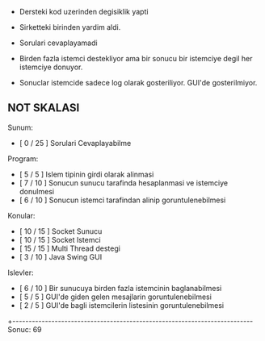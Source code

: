 * Dersteki kod uzerinden degisiklik yapti
* Sirketteki birinden yardim aldi.
* Sorulari cevaplayamadi

* Birden fazla istemci destekliyor ama bir sonucu bir istemciye degil her istemciye donuyor.
* Sonuclar istemcide sadece log olarak gosteriliyor. GUI'de gosterilmiyor.

NOT SKALASI
-------------------

Sunum:
- [ 0 / 25 ] Sorulari Cevaplayabilme

Program:
- [ 5 /  5 ] Islem tipinin girdi olarak alinmasi 
- [ 7 / 10 ] Sonucun sunucu tarafinda hesaplanmasi ve istemciye donulmesi
- [ 6 / 10 ] Sonucun istemci tarafindan alinip goruntulenebilmesi

Konular:
- [ 10 / 15 ] Socket Sunucu
- [ 10 / 15 ] Socket Istemci
- [ 15 / 15 ] Multi Thread destegi
- [ 3 / 10 ] Java Swing GUI

Islevler:
- [ 6 / 10 ] Bir sunucuya birden fazla istemcinin baglanabilmesi
- [ 5 /  5 ] GUI'de giden gelen mesajlarin goruntulenebilmesi
- [ 2 /  5 ] GUI'de bagli istemcilerin listesinin goruntulenebilmesi

+--------------------------------------------------------------------------
Sonuc: 69